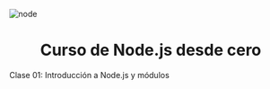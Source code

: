 ![node](https://github.com/midudev/curso-node-js/assets/1561955/8ff74316-d49e-4358-8b1e-07d7b5a64ed4)

<div align="center">
  <h1>Curso de Node.js desde cero</h1>
</div>

Clase 01: Introducción a Node.js y módulos
